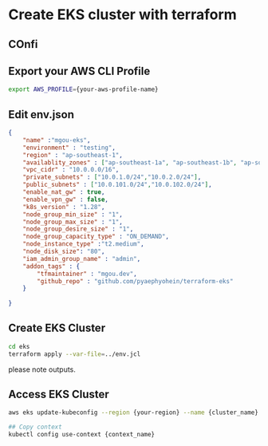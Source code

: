 # Create EKS cluster with terraform
## COnfi
## Export your AWS CLI Profile
```bash
export AWS_PROFILE={your-aws-profile-name}
```
## Edit env.json
```json
{
    "name" :"mgou-eks",
    "environment" : "testing",
    "region" : "ap-southeast-1",
    "availablity_zones" : ["ap-southeast-1a", "ap-southeast-1b", "ap-southeast-1c"],
    "vpc_cidr" : "10.0.0.0/16",
    "private_subnets" : ["10.0.1.0/24","10.0.2.0/24"],
    "public_subnets" : ["10.0.101.0/24","10.0.102.0/24"],
    "enable_nat_gw" : true,
    "enable_vpn_gw" : false,
    "k8s_version" : "1.28",
    "node_group_min_size" : "1",
    "node_group_max_size" : "1",
    "node_group_desire_size" : "1",
    "node_group_capacity_type" : "ON_DEMAND",
    "node_instance_type" :"t2.medium",
    "node_disk_size": "80",
    "iam_admin_group_name" : "admin",
    "addon_tags" : {
        "tfmaintainer" : "mgou.dev",
        "github_repo" : "github.com/pyaephyohein/terraform-eks"
    }
    
}
```
## Create EKS Cluster

```bash
cd eks
terraform apply --var-file=../env.jcl
```
please note outputs. 
## Access EKS Cluster 
```bash
aws eks update-kubeconfig --region {your-region} --name {cluster_name}

## Copy context
kubectl config use-context {context_name}
```
